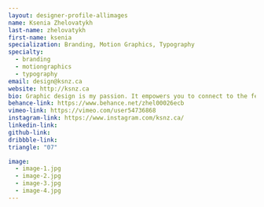 ```yaml
---
layout: designer-profile-allimages
name: Ksenia Zhelovatykh
last-name: zhelovatykh
first-name: ksenia
specialization: Branding, Motion Graphics, Typography
specialty:
  - branding
  - motiongraphics
  - typography
email: design@ksnz.ca
website: http://ksnz.ca
bio: Graphic design is my passion. It empowers you to connect to the feelings of people and influence their decisions.
behance-link: https://www.behance.net/zhel00026ecb
vimeo-link: https://vimeo.com/user54736868
instagram-link: https://www.instagram.com/ksnz.ca/
linkedin-link:
github-link:
dribbble-link:
triangle: "07"

image:
  - image-1.jpg
  - image-2.jpg
  - image-3.jpg
  - image-4.jpg
---
```

